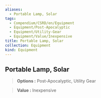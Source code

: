 ```yaml
---
aliases:
  - Portable Lamp, Solar
tags:
  - Compendium/CSRD/en/Equipment
  - Equipment/Post-Apocalyptic
  - Equipment/Utility-Gear
  - Equipment/Value/Inexpensive
title: Portable Lamp, Solar
collection: Equipment
kind: Equipment
---
```

## Portable Lamp, Solar    
    
>    
> **Options :** Post-Apocalyptic, Utility Gear    
> **Value :** Inexpensive